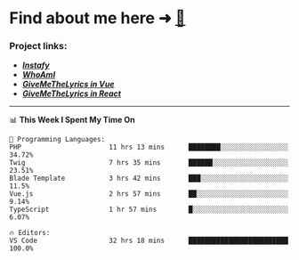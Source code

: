 # Find about me here ➜ [🧑](https://pauabella.dev)

### Project links:
- ***[Instafy](https://instafy.me)***
- ***[WhoAmI](https://pauabella.dev)***
- ***[GiveMeTheLyrics in Vue](https://lyrics.pauabella.dev)***
- ***[GiveMeTheLyrics in React](https://pauabella.dev/GiveMeTheLyrics)***

---
<!--START_SECTION:waka-->
📊 **This Week I Spent My Time On** 

```text
💬 Programming Languages: 
PHP                      11 hrs 13 mins      ████████░░░░░░░░░░░░░░░░░   34.72% 
Twig                     7 hrs 35 mins       ██████░░░░░░░░░░░░░░░░░░░   23.51% 
Blade Template           3 hrs 42 mins       ███░░░░░░░░░░░░░░░░░░░░░░   11.5% 
Vue.js                   2 hrs 57 mins       ██░░░░░░░░░░░░░░░░░░░░░░░   9.14% 
TypeScript               1 hr 57 mins        █░░░░░░░░░░░░░░░░░░░░░░░░   6.07%

🔥 Editors: 
VS Code                  32 hrs 18 mins      █████████████████████████   100.0%

```


<!--END_SECTION:waka-->
